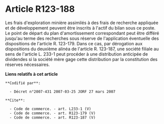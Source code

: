 # Article R123-188

Les frais d'exploration minière assimilés à des frais de recherche appliquée et de développement peuvent être inscrits à
l'actif du bilan sous ce poste. Le point de départ du plan d'amortissement correspondant peut être différé jusqu'au terme des
recherches sous réserve de l'application éventuelle des dispositions de l'article R. 123-179. Dans ce cas, par dérogation aux
dispositions du deuxième alinéa de l'article R. 123-187, une société filiale au sens de l'article L. 233-1 peut procéder à
une distribution anticipée de dividendes si la société mère gage cette distribution par la constitution des réserves
nécessaires.

**Liens relatifs à cet article**

	**Codifié par**:

	  - Décret n°2007-431 2007-03-25 JORF 27 mars 2007

	**Cite**:

	  - Code de commerce. - art. L233-1 (V)
	  - Code de commerce. - art. R123-179 (V)
	  - Code de commerce. - art. R123-187 (V)
